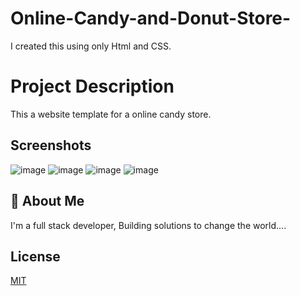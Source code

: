 # Online-Candy-and-Donut-Store-
I created this using only Html and CSS.  


# Project Description

This a website template for a online candy store.  

## Screenshots

![image](https://user-images.githubusercontent.com/40554384/151538618-2a0126da-6e02-4bba-8d95-26cb8705c914.png)
![image](https://user-images.githubusercontent.com/40554384/151539127-dd4b86c8-ff68-4ebf-921e-5e142d84e523.png)
![image](https://user-images.githubusercontent.com/40554384/151539256-20b0c327-be45-405f-ab89-d500ae27a98f.png)
![image](https://user-images.githubusercontent.com/40554384/151539354-52376d13-dd6e-409f-a265-84eadd85f748.png)

## 🚀 About Me
I'm a full stack developer, Building solutions to change the world....


## License

[MIT](https://choosealicense.com/licenses/mit/)


